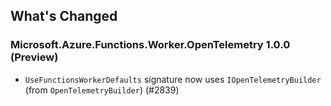 ## What's Changed

### Microsoft.Azure.Functions.Worker.OpenTelemetry 1.0.0 (Preview)

- `UseFunctionsWorkerDefaults` signature now uses `IOpenTelemetryBuilder` (from `OpenTelemetryBuilder`) (#2839)